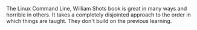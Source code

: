 The Linux Command Line, William Shots book is great in many ways and
horrible in others. It takes a completely disjointed approach to the
order in which things are taught. They don't build on the previous
learning.
